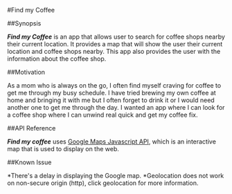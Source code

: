 #Find my Coffee

##Synopsis

**_Find my Coffee_** is an app that allows user to search for coffee shops nearby their current location. It provides a map that will show the user their current location and coffee shops nearby. This app also provides the user with the information about the coffee shop.

##Motivation

As a mom who is always on the go, I often find myself craving for coffee to get me through my busy schedule. I have tried brewing my own coffee at home and bringing it with me but I often forget to drink it or I would need another one to get me through the day. I wanted an app where I can look for a coffee shop where I can unwind real quick and get my coffee fix.


##API Reference

**_Find my coffee_** uses [Google Maps Javascript API](https://developers.google.com/maps/documentation/javascript/tutorial), which is an interactive map that is used to display on the web.


##Known Issue

*There's a delay in displaying the Google map.
*Geolocation does not work on non-secure origin (http), click geolocation for more information.
